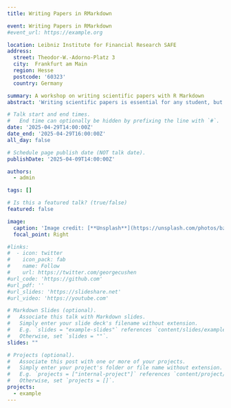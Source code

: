 ```yaml
---
title: Writing Papers in RMarkdown

event: Writing Papers in RMarkdown
#event_url: https://example.org

location: Leibniz Institute for Financial Research SAFE
address:
  street: Theodor-W.-Adorno-Platz 3
  city:  Frankfurt am Main
  region: Hesse
  postcode: '60323'
  country: Germany

summary: A workshop on writing scientific papers with R Markdown
abstract: 'Writing scientific papers is essential for any student, but papers are often written in Latex, which can be challenging to learn. This workshop shows how RMarkdown can simplify and significantly improve the workflow of creating a scientific paper. By adding programming code, you can conduct entirely reproducible analyses within your paper, and if you still need a Latex version of your document, RMarkdown can create it for you.'

# Talk start and end times.
#   End time can optionally be hidden by prefixing the line with `#`.
date: '2025-04-29T14:00:00Z'
date_end: '2025-04-29T16:00:00Z'
all_day: false

# Schedule page publish date (NOT talk date).
publishDate: '2025-04-09T14:00:00Z'

authors:
  - admin

tags: []

# Is this a featured talk? (true/false)
featured: false

image:
  caption: 'Image credit: [**Unsplash**](https://unsplash.com/photos/bzdhc5b3Bxs)'
  focal_point: Right

#links:
#  - icon: twitter
#    icon_pack: fab
#    name: Follow
#    url: https://twitter.com/georgecushen
#url_code: 'https://github.com'
#url_pdf: ''
#url_slides: 'https://slideshare.net'
#url_video: 'https://youtube.com'

# Markdown Slides (optional).
#   Associate this talk with Markdown slides.
#   Simply enter your slide deck's filename without extension.
#   E.g. `slides = "example-slides"` references `content/slides/example-slides.md`.
#   Otherwise, set `slides = ""`.
slides: ""

# Projects (optional).
#   Associate this post with one or more of your projects.
#   Simply enter your project's folder or file name without extension.
#   E.g. `projects = ["internal-project"]` references `content/project/deep-learning/index.md`.
#   Otherwise, set `projects = []`.
projects:
  - example
---
```


